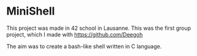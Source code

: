 # MiniShell

This project was made in 42 school in Lausanne. This was the first group project, which I made with https://github.com/Deegoh

The aim was to create a bash-like shell written in C language.
